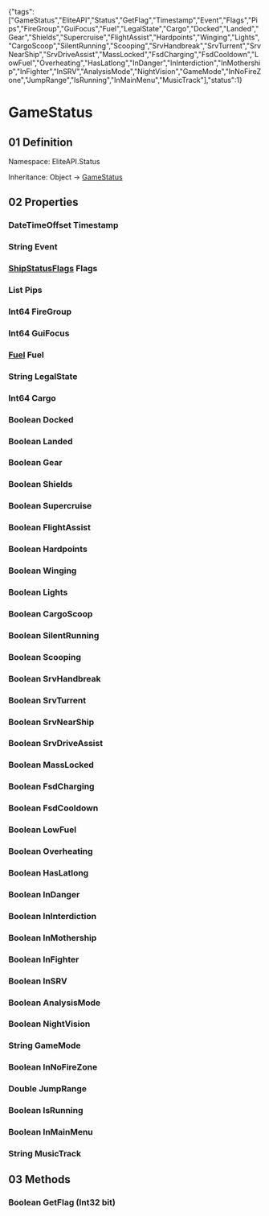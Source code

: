 {"tags":["GameStatus","EliteAPI","Status","GetFlag","Timestamp","Event","Flags","Pips","FireGroup","GuiFocus","Fuel","LegalState","Cargo","Docked","Landed","Gear","Shields","Supercruise","FlightAssist","Hardpoints","Winging","Lights","CargoScoop","SilentRunning","Scooping","SrvHandbreak","SrvTurrent","SrvNearShip","SrvDriveAssist","MassLocked","FsdCharging","FsdCooldown","LowFuel","Overheating","HasLatlong","InDanger","InInterdiction","InMothership","InFighter","InSRV","AnalysisMode","NightVision","GameMode","InNoFireZone","JumpRange","IsRunning","InMainMenu","MusicTrack"],"status":1}

# GameStatus

## 01 Definition

Namespace: <span class='code'>EliteAPI.Status</span>

Inheritance: <span class='code'>Object</span> → <span class='code'>[GameStatus](../../EliteAPI/Status/GameStatus.html)</span>

## 02 Properties

### <span class='code'>DateTimeOffset</span> Timestamp

### <span class='code'>String</span> Event

### <span class='code'>[ShipStatusFlags](../../EliteAPI/Status/ShipStatusFlags.html)</span> Flags

### <span class='code'>List<Int64></span> Pips

### <span class='code'>Int64</span> FireGroup

### <span class='code'>Int64</span> GuiFocus

### <span class='code'>[Fuel](../../EliteAPI/Status/Fuel.html)</span> Fuel

### <span class='code'>String</span> LegalState

### <span class='code'>Int64</span> Cargo

### <span class='code'>Boolean</span> Docked

### <span class='code'>Boolean</span> Landed

### <span class='code'>Boolean</span> Gear

### <span class='code'>Boolean</span> Shields

### <span class='code'>Boolean</span> Supercruise

### <span class='code'>Boolean</span> FlightAssist

### <span class='code'>Boolean</span> Hardpoints

### <span class='code'>Boolean</span> Winging

### <span class='code'>Boolean</span> Lights

### <span class='code'>Boolean</span> CargoScoop

### <span class='code'>Boolean</span> SilentRunning

### <span class='code'>Boolean</span> Scooping

### <span class='code'>Boolean</span> SrvHandbreak

### <span class='code'>Boolean</span> SrvTurrent

### <span class='code'>Boolean</span> SrvNearShip

### <span class='code'>Boolean</span> SrvDriveAssist

### <span class='code'>Boolean</span> MassLocked

### <span class='code'>Boolean</span> FsdCharging

### <span class='code'>Boolean</span> FsdCooldown

### <span class='code'>Boolean</span> LowFuel

### <span class='code'>Boolean</span> Overheating

### <span class='code'>Boolean</span> HasLatlong

### <span class='code'>Boolean</span> InDanger

### <span class='code'>Boolean</span> InInterdiction

### <span class='code'>Boolean</span> InMothership

### <span class='code'>Boolean</span> InFighter

### <span class='code'>Boolean</span> InSRV

### <span class='code'>Boolean</span> AnalysisMode

### <span class='code'>Boolean</span> NightVision

### <span class='code'>String</span> GameMode

### <span class='code'>Boolean</span> InNoFireZone

### <span class='code'>Double</span> JumpRange

### <span class='code'>Boolean</span> IsRunning

### <span class='code'>Boolean</span> InMainMenu

### <span class='code'>String</span> MusicTrack

## 03 Methods

### <span class='code'>Boolean</span> GetFlag (<span class='code'>Int32</span> bit)

